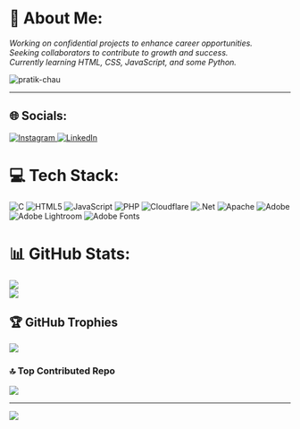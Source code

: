 # 💫 About Me:
*Working on confidential projects to enhance career opportunities.<br>
Seeking collaborators to contribute to growth and success.<br>
Currently learning HTML, CSS, JavaScript, and some Python.*
<p align="left"> <img src="https://komarev.com/ghpvc/?username=pratik-chau&label=Profile%20views&color=0e75b6&style=flat" alt="pratik-chau" /> </p>
<hr>

## 🌐 Socials:
<a href="https://instagram.com/pratiieiik" target="_blank">
    <img src="https://img.shields.io/badge/Instagram-%23E4405F.svg?style=for-the-badge&logo=instagram&logoColor=white" alt="Instagram">
</a>

<a href="https://www.linkedin.com/in/prateek-chaulagain-7aa795340/" target="_blank">
    <img src="https://img.shields.io/badge/LinkedIn-%230077B5.svg?style=for-the-badge&logo=linkedin&logoColor=white" alt="LinkedIn">
</a>



# 💻 Tech Stack:
![C](https://img.shields.io/badge/c-%2300599C.svg?style=for-the-badge&logo=c&logoColor=white) ![HTML5](https://img.shields.io/badge/html5-%23E34F26.svg?style=for-the-badge&logo=html5&logoColor=white) ![JavaScript](https://img.shields.io/badge/javascript-%23323330.svg?style=for-the-badge&logo=javascript&logoColor=%23F7DF1E) ![PHP](https://img.shields.io/badge/php-%23777BB4.svg?style=for-the-badge&logo=php&logoColor=white) ![Cloudflare](https://img.shields.io/badge/Cloudflare-F38020?style=for-the-badge&logo=Cloudflare&logoColor=white) ![.Net](https://img.shields.io/badge/.NET-5C2D91?style=for-the-badge&logo=.net&logoColor=white) ![Apache](https://img.shields.io/badge/apache-%23D42029.svg?style=for-the-badge&logo=apache&logoColor=white) ![Adobe](https://img.shields.io/badge/adobe-%23FF0000.svg?style=for-the-badge&logo=adobe&logoColor=white) ![Adobe Lightroom](https://img.shields.io/badge/Adobe%20Lightroom-31A8FF.svg?style=for-the-badge&logo=Adobe%20Lightroom&logoColor=white) ![Adobe Fonts](https://img.shields.io/badge/Adobe%20Fonts-000B1D.svg?style=for-the-badge&logo=Adobe%20Fonts&logoColor=grey)
# 📊 GitHub Stats:
![](https://github-readme-stats.vercel.app/api?username=pratik-chau&theme=dark&hide_border=false&include_all_commits=false&count_private=false)<br/>
![](https://github-readme-streak-stats.herokuapp.com/?user=pratik-chau&theme=dark&hide_border=false)<br/>

## 🏆 GitHub Trophies
![](https://github-profile-trophy.vercel.app/?username=pratik-chau&theme=radical&no-frame=true&no-bg=true&margin-w=4)

### 🔝 Top Contributed Repo
![](https://github-contributor-stats.vercel.app/api?username=pratik-chau&limit=5&theme=dark&combine_all_yearly_contributions=true)

---
[![](https://visitcount.itsvg.in/api?id=pratik-chau&icon=0&color=10)](https://visitcount.itsvg.in)

